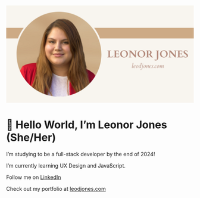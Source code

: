 <img src="https://github.com/ldjones1223/ldjones1223/blob/main/ldjones1223_github_banner.png" alt="Banner with beige background showing headshot picture of Leonor Jones. Under her name, it reads leodjones.com.">

<h1>👋 Hello World, I’m Leonor Jones (She/Her)</h1>
<p> I’m studying to be a full-stack developer by the end of 2024!</p>
<p> I’m currently learning UX Design and JavaScript.</p>
<p>Follow me on <a href="www.linkedin.com/in/leodjones">LinkedIn</a></p>
<p>Check out my portfolio at <a href="www.leodjones.com">leodjones.com</a></p>

